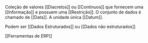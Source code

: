 Coleção de valores [[Diacretos]] ou [[Continuos]] que fornecem uma [[Informação]] e possuem uma [[Restrição]]. O conjunto de dados é chamado de [[Data]].
A unidade única [[Datum]]. 

Podem ser [[Dados Estruturados]] ou [[Dados não estruturados]]

[[Ferramentas de ERP]]